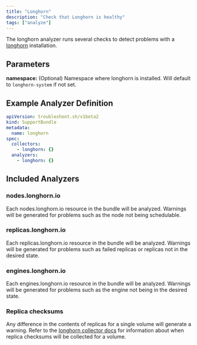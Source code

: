 ```yaml
---
title: "Longhorn"
description: "Check that Longhorn is healthy"
tags: ["analyze"]
---
```



The longhorn analyzer runs several checks to detect problems with a [longhorn](https://longhorn.io) installation.

## Parameters

**namespace:** (Optional) Namespace where longhorn is installed. Will default to `longhorn-system` if not set.

## Example Analyzer Definition

```yaml
apiVersion: troubleshoot.sh/v1beta2
kind: SupportBundle
metadata:
  name: longhorn
spec:
  collectors:
    - longhorn: {}
  analyzers:
    - longhorn: {}
```

## Included Analyzers

### nodes.longhorn.io

Each nodes.longhorn.io resource in the bundle will be analyzed.
Warnings will be generated for problems such as the node not being schedulable.

### replicas.longhorn.io

Each replicas.longhorn.io resource in the bundle will be analyzed.
Warnings will be generated for problems such as failed replicas or replicas not in the desired state.

### engines.longhorn.io

Each engines.longhorn.io resource in the bundle will be analyzed.
Warnings will be generated for problems such as the engine not being in the desired state.

### Replica checksums

Any difference in the contents of replicas for a single volume will generate a warning.
Refer to the [longhorn collector docs](/docs/collect/longhorn/) for information about when replica checksums will be collected for a volume.
